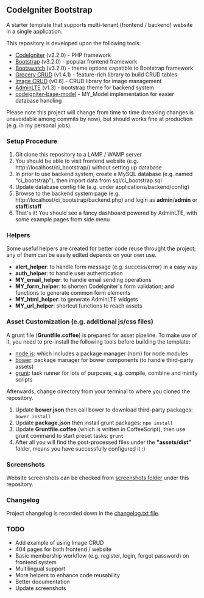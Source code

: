 ## CodeIgniter Bootstrap

A starter template that supports multi-tenant (frontend / backend) website in a single application.

This repository is developed upon the following tools: 
* [CodeIgniter](http://ellislab.com/codeigniter) (v2.2.0) - PHP framework
* [Bootstrap](http://getbootstrap.com/) (v3.2.0) - popular frontend framework
* [Bootswatch](http://bootswatch.com/) (v3.2.0) - theme options capatible to Bootstrap framework
* [Grocery CRUD](http://www.grocerycrud.com/) (v1.4.1) - feature-rich library to build CRUD tables
* [Image CRUD](http://www.grocerycrud.com/image-crud) (v0.6) - CRUD library for image management
* [AdminLTE](https://github.com/almasaeed2010/AdminLTE) (v1.3) - bootstrap theme for backend system
* [codeigniter-base-model](https://github.com/jamierumbelow/codeigniter-base-model) - MY_Model implementation for easier database handling 

Please note this project will change from time to time (breaking changes is unavoidable among commits by now), but should works fine at production (e.g. in my personal jobs). 


### Setup Procedure

1. Git clone this repository to a LAMP / WAMP server
2. You should be able to visit frontend website (e.g. http://localhost/ci_bootstrap/) without setting up database 
3. In prior to use backend system, create a MySQL database (e.g. named "ci_bootstrap"), then import data from sql/ci_bootstrap.sql
4. Update database config file (e.g. under applications/backend/config)
5. Browse to the backend system page (e.g. http://localhost/ci_bootstrap/backend.php) and login as **admin**/**admin** or **staff**/**staff**
6. That's it! You should see a fancy dashboard powered by AdminLTE, with some example pages from side menu


### Helpers

Some useful helpers are created for better code reuse throught the project; any of them can be easily edited depends on your own use. 

* **alert_helper**: to handle form message (e.g. success/error) in a easy way
* **auth_helper**: to handle user authentication
* **MY_email_helper**: to handle email sending operations
* **MY_form_helper**: to shorten CodeIgniter's form validation; and functions to generate common form elements
* **MY_html_helper**: to generate AdminLTE widgets
* **MY_url_helper**: shortcut functions to reach assets


### Asset Customization (e.g. additional js/css files)

A grunt file (**Gruntfile.coffee**) is prepared for asset pipeline. To make use of it, you need to pre-install the following tools before building the template:

* [node.js](http://nodejs.org/): which includes a package manager (npm) for node modules
* [bower](http://bower.io/): package manager for bower components (to handle third-party assets)
* [grunt](http://gruntjs.com/): task runner for lots of purposes, e.g. compile, combine and minify scripts

Afterwards, change directory from your terminal to where you cloned the repository.

1. Update **bower.json** then call bower to download third-party packages: ```bower install```
2. Update **package.json** then install grunt packages: ```npm install```
3. Update **Gruntfile.coffee** (which is written in CoffeeScript), then use grunt command to start preset tasks: ```grunt```
4. After all you will find the post-processed files under the **"assets/dist"** folder, means you have successfully configured it :)


### Screenshots

Website screenshots can be checked from [screenshots folder](https://github.com/waifung0207/ci_bootstrap/tree/master/screenshots) under this repository.


### Changelog

Project changelog is recorded down in the [changelog.txt file](https://github.com/waifung0207/ci_bootstrap/blob/master/changelog.md).


### TODO

* Add example of using Image CRUD
* 404 pages for both frontend / website
* Basic membership workflow (e.g. register, login, forgot password) on frontend system
* Multilingual support
* More helpers to enhance code reusability
* Better documentation
* Update screenshots
